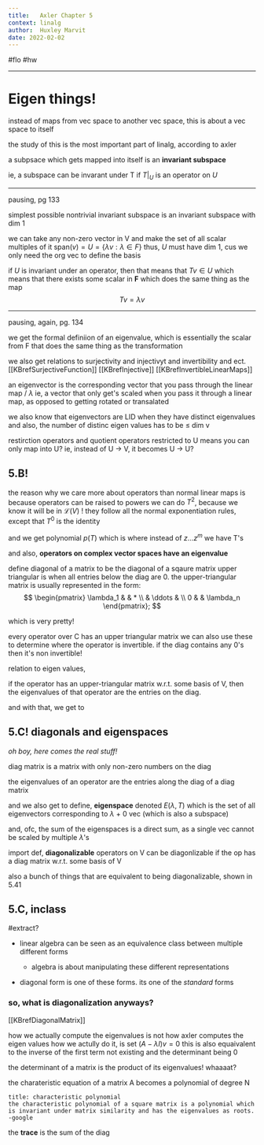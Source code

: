 ```yaml
---
title:   Axler Chapter 5
context: linalg
author:  Huxley Marvit
date: 2022-02-02
---
```


#flo #hw 

***

# Eigen things!

instead of maps from vec space to another vec space, this is about a vec space to itself

the study of this is the most important part of linalg, according to axler


a subpsace which gets mapped into itself is an **invariant subspace**

ie, a subspace can be invarant under T if $T|_U$ is an operator on $U$

***
pausing, pg 133

simplest possible nontrivial invariant subspace is an invariant subspace with dim 1

we can take any non-zero vector in V and make the set of all scalar multiples of it
$\text{span}(v) = U = \{ \lambda v : \lambda \in F \}$
thus, $U$ must have dim 1, cus we only need the org vec to define the basis

if $U$ is invariant under an operator, then that means that $Tv \in U$ 
which means that there exists some scalar in **F** which does the same thing as the map
$$Tv = \lambda v$$

***
pausing, again, pg. 134

we get the formal definiion of an eigenvalue, which is essentially the scalar from F that does the same thing as the transformation

we also get relations to surjectivity and injectivyt and invertibility and ect. [[KBrefSurjectiveFunction]] [[KBrefInjective]] [[KBrefInvertibleLinearMaps]]

an eigenvector is the corresponding vector that you pass through the linear map / $\lambda$
ie, a vector that only get's scaled when you pass it through a linear map, as opposed to getting rotated or transalated

we also know that eigenvectors are LID when they have distinct eigenvalues
and also, the number of distinc eigen values has to be $\leq$ dim v

restirction operators and quotient operators
restricted to U means you can only map into U? ie, instead of U -> V, it becomes U -> U?




## 5.B!

the reason why we care more about operators than normal linear maps is because operators can be raised to powers
we can do $T^{2}$, because we know it will be in $\mathcal{L}(V)$ !
they follow all the normal exponentiation rules, except that $T^0$ is the identity

and we get polynomial $p(T)$ which is where instead of $z \dots z^{m}$ we have T's

and also, **operators on complex vector spaces have an eigenvalue**

define diagonal of a matrix to be the diagonal of a sqaure matrix
upper triangular is when all entries below the diag are 0.
the upper-triangular matrix is usually represented in the form:
$$
\begin{pmatrix} 
\lambda_1 &  & * \\   & \ddots  &  \\ 0  &  & \lambda_n
\end{pmatrix};
$$

which is very pretty! 

every operator over C has an upper triangular matrix
we can also use these to determine where the operator is invertible. 
if the diag contains any 0's then it's non invertible!

relation to eigen values,

if the operator has an upper-triangular matrix w.r.t. some basis of V, then the eigenvalues of that operator are the entries on the diag.

and with that, we get to 
## 5.C! diagonals and eigenspaces
*oh boy, here comes the real stuff!*

diag matrix is a matrix with only non-zero numbers on the diag

the eigenvalues of an operator are the entries along the diag of a diag matrix

and we also get to define, **eigenspace** denoted $E(\lambda, T)$
which is the set of all eigenvectors corresponding to $\lambda$ + 0 vec
(which is also a subspace)

and, ofc, the sum of the eigenspaces is a direct sum, as a single vec cannot be scaled by multiple $\lambda$'s


import def, **diagonalizable**
operators on V can be diagonlizable if the op has a diag matrix w.r.t. some basis of V

also a bunch of things that are equivalent to being diagonalizable, shown in 5.41

## 5.C, inclass
#extract?

- linear algebra can be seen as an equivalence class between multiple different forms
	- algebra is about manipulating these different representations
	
- diagonal form is one of these forms. its one of the *standard* forms

### so, what is diagonalization anyways?
[[KBrefDiagonalMatrix]]

how we actually compute the eigenvalues is not how axler computes the eigen values
how we actully do it, is set $(A-\lambda I) v = 0$
this is also equaivalent to the inverse of the first term not existing and the determinant being 0

the determinant of a matrix is the product of its eigenvalues! whaaaat?

the charateristic equation of a matrix A becomes a polynomial of degree N
```ad-def
title: characteristic polynomial
the characteristic polynomial of a square matrix is a polynomial which is invariant under matrix similarity and has the eigenvalues as roots. -google
```

the **trace** is the sum of the diag 













